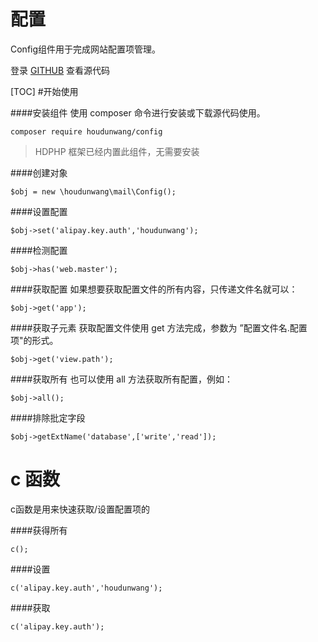 # 配置

Config组件用于完成网站配置项管理。

登录 [GITHUB](https://github.com/houdunwang/config)  查看源代码

[TOC]
#开始使用

####安装组件
使用 composer 命令进行安装或下载源代码使用。

```
composer require houdunwang/config
```
> HDPHP 框架已经内置此组件，无需要安装

####创建对象
```
$obj = new \houdunwang\mail\Config();
```

####设置配置

```
$obj->set('alipay.key.auth','houdunwang');
```

####检测配置
```
$obj->has('web.master');
```

####获取配置
如果想要获取配置文件的所有内容，只传递文件名就可以：
```
$obj->get('app');
```

####获取子元素
获取配置文件使用 get 方法完成，参数为 ”配置文件名.配置项"的形式。
```
$obj->get('view.path');
```

####获取所有
也可以使用 all 方法获取所有配置，例如：
```
$obj->all();
```

####排除批定字段
```
$obj->getExtName('database',['write','read']);
```

# c 函数
c函数是用来快速获取/设置配置项的

####获得所有
```
c();
```

####设置
```
c('alipay.key.auth','houdunwang');
```

####获取
```
c('alipay.key.auth');
```